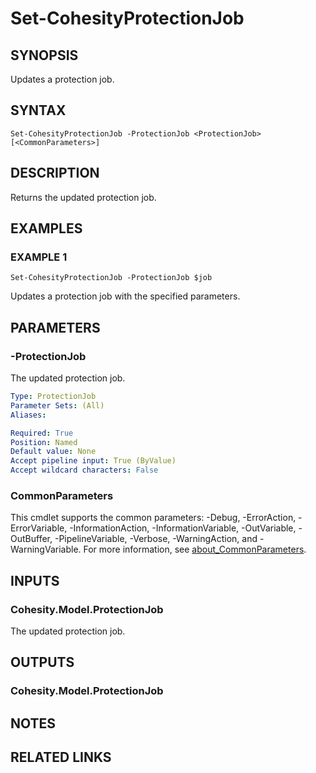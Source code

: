 # Set-CohesityProtectionJob

## SYNOPSIS
Updates a protection job.

## SYNTAX

```
Set-CohesityProtectionJob -ProtectionJob <ProtectionJob> [<CommonParameters>]
```

## DESCRIPTION
Returns the updated protection job.

## EXAMPLES

### EXAMPLE 1
```
Set-CohesityProtectionJob -ProtectionJob $job
```

Updates a protection job with the specified parameters.

## PARAMETERS

### -ProtectionJob
The updated protection job.

```yaml
Type: ProtectionJob
Parameter Sets: (All)
Aliases:

Required: True
Position: Named
Default value: None
Accept pipeline input: True (ByValue)
Accept wildcard characters: False
```

### CommonParameters
This cmdlet supports the common parameters: -Debug, -ErrorAction, -ErrorVariable, -InformationAction, -InformationVariable, -OutVariable, -OutBuffer, -PipelineVariable, -Verbose, -WarningAction, and -WarningVariable. For more information, see [about_CommonParameters](http://go.microsoft.com/fwlink/?LinkID=113216).

## INPUTS

### Cohesity.Model.ProtectionJob
The updated protection job.

## OUTPUTS

### Cohesity.Model.ProtectionJob
## NOTES

## RELATED LINKS
